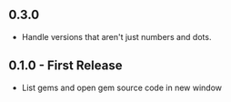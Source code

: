 ## 0.3.0
* Handle versions that aren't just numbers and dots.

## 0.1.0 - First Release
* List gems and open gem source code in new window
